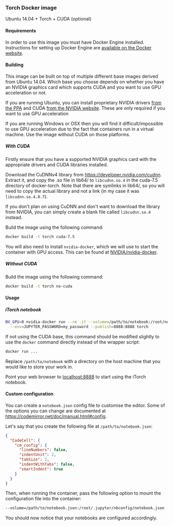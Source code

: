 ### Torch Docker image

Ubuntu 14.04 + Torch + CUDA (optional)

#### Requirements

In order to use this image you must have Docker Engine installed. Instructions
for setting up Docker Engine are
[available on the Docker website](https://docs.docker.com/engine/installation/).

#### Building

This image can be built on top of multiple different base images derived from
Ubuntu 14.04. Which base you choose depends on whether you have an NVIDIA
graphics card which supports CUDA and you want to use GPU acceleration or not.

If you are running Ubuntu, you can install proprietary NVIDIA drivers
[from the PPA](https://launchpad.net/~graphics-drivers/+archive/ubuntu/ppa)
and CUDA [from the NVIDIA website](https://developer.nvidia.com/cuda-downloads).
These are only required if you want to use GPU acceleration

If you are running Windows or OSX then you will find it difficult/impossible to
use GPU acceleration due to the fact that containers run in a virtual machine.
Use the image without CUDA on those platforms.

##### With CUDA

Firstly ensure that you have a supported NVIDIA graphics card with the
appropriate drivers and CUDA libraries installed.

Download the CuDNNv4 library from https://developer.nvidia.com/cudnn. Extract
it, and copy the .so file in lib64/ to `libcudnn.so.4` in the cuda-7.5 directory
of docker-torch. Note that there are symlinks in lib64/, so you will need to
copy the actual library and not a link (in my case it was `libcudnn.so.4.0.7`).

If you don't plan on using CuDNN and don't want to download the library from
NVIDIA, you can simply create a blank file called `libcudnn.so.4` instead.

Build the image using the following command:

```sh
docker build -t torch cuda-7.5
```

You will also need to install `nvidia-docker`, which we will use to start the
container with GPU access. This can be found at
[NVIDIA/nvidia-docker](https://github.com/NVIDIA/nvidia-docker).

##### Without CUDA

Build the image using the following command:

```sh
docker build -t torch no-cuda
```

#### Usage

##### iTorch notebook

```sh
NV_GPU=0 nvidia-docker run --rm -it --volume=/path/to/notebook:/root/notebook \
  --env=JUPYTER_PASSWORD=my_password --publish=8888:8888 torch
```

If not using the CUDA base, this command should be modified slightly to use
the `docker` command directly instead of the wrapper script:

```sh
docker run ...
```

Replace `/path/to/notebook` with a directory on the host machine that you would
like to store your work in.

Point your web browser to [localhost:8888](http://localhost:8888) to start using
the iTorch notebook.

#### Custom configuration

You can create a `notebook.json` config file to customise the editor. Some of the
options you can change are documented at
https://codemirror.net/doc/manual.html#config.

Let's say that you create the following file at `/path/to/notebook.json`:

```json
{
  "CodeCell": {
    "cm_config": {
      "lineNumbers": false,
      "indentUnit": 2,
      "tabSize": 2,
      "indentWithTabs": false,
      "smartIndent": true
    }
  }
}
```

Then, when running the container, pass the following option to mount the
configuration file into the container:

```sh
--volume=/path/to/notebook.json:/root/.jupyter/nbconfig/notebook.json
```

You should now notice that your notebooks are configured accordingly.
